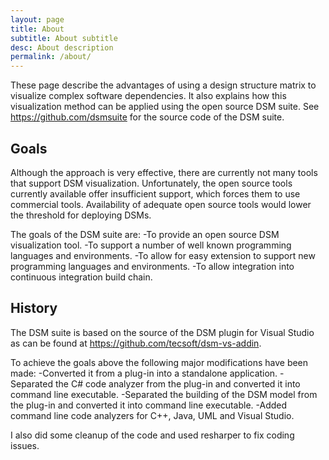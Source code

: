 ```yaml
---
layout: page
title: About
subtitle: About subtitle
desc: About description
permalink: /about/
---
```


These page describe the advantages of using a design structure matrix to visualize complex software dependencies.
It also explains how this visualization method can be applied using the open source DSM suite. 
See https://github.com/dsmsuite for the source code of the DSM suite.

## Goals
Although the approach is very effective, there are currently not many tools that support DSM visualization.
Unfortunately, the open source tools currently available offer insufficient support, 
which forces them to use commercial tools.
Availability of adequate open source tools would lower the threshold for deploying DSMs. 

The goals of the DSM suite are:
-To provide an open source DSM visualization tool.
-To support a number of well known programming languages and environments.
-To allow for easy extension to support new programming languages and environments.
-To allow integration into continuous integration build chain.

## History

The DSM suite is based on the source of the DSM plugin for Visual Studio as can be 
found at https://github.com/tecsoft/dsm-vs-addin.

To achieve the goals above the following major modifications have been made:
-Converted it from a plug-in into a standalone application.
-Separated the C# code analyzer from the plug-in and converted it into command line executable.
-Separated the building of the DSM model from the plug-in and converted it into command line executable.
-Added command line code analyzers for C++, Java, UML and Visual Studio.

I also did some cleanup of the code and used resharper to fix coding issues. 